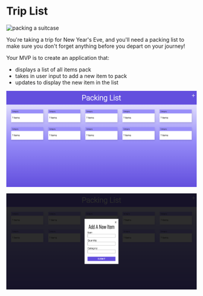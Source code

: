 # Trip List

![packing a suitcase](https://media.giphy.com/media/10b2mfpiglNd4c/giphy.gif)


You're taking a trip for New Year's Eve, and you'll need a packing list to make sure you don't forget anything before you depart on your journey! 

Your MVP is to create an application that:
* displays a list of all items pack
* takes in user input to add a new item to pack
* updates to display the new item in the list 


![user interface](https://github.com/turingschool-examples/packing-list/blob/main/ui.png)


![modal open](https://github.com/turingschool-examples/packing-list/blob/main/modal.png)
